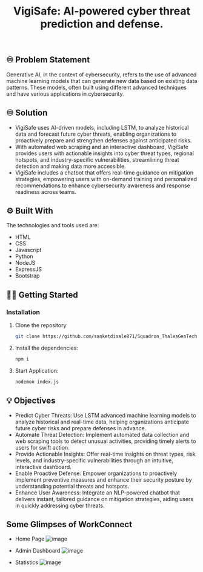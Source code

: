 <!-- PROJECT LOGO -->
<div align="center">
  <h1 align="center"><b>VigiSafe: AI-powered cyber threat prediction and defense.</b></h1>

</div>

<!-- ABOUT THE PROJECT -->
<br>

## ♾️ Problem Statement

Generative AI, in the context of cybersecurity, refers to the use of advanced machine learning models that can generate new data based on existing data patterns. These models, often built using different advanced techniques and have various applications in cybersecurity.

## ♾️ Solution

- VigiSafe uses AI-driven models, including LSTM, to analyze historical data and forecast future cyber threats, enabling organizations to proactively prepare and strengthen defenses against anticipated risks.
- With automated web scraping and an interactive dashboard, VigiSafe provides users with actionable insights into cyber threat types, regional hotspots, and industry-specific vulnerabilities, streamlining threat detection and making data more accessible.
- VigiSafe includes a chatbot that offers real-time guidance on mitigation strategies, empowering users with on-demand training and personalized recommendations to enhance cybersecurity awareness and response readiness across teams.

## ⚙️ Built With

The technologies and tools used are:

- HTML
- CSS
- Javascript
- Python
- NodeJS
- ExpressJS
- Bootstrap

<!-- GETTING STARTED -->

## 🧑‍💻 Getting Started

### Installation

1. Clone the repository

   ```sh
   git clone https://github.com/sanketdisale871/Squadron_ThalesGenTech.git
   ```

2. Install the dependencies:

   ```sh
   npm i
   ```

3. Start Application:
   ```sh
   nodemon index.js
   ```

## 💡 Objectives

- Predict Cyber Threats: Use LSTM advanced machine learning models to analyze historical and real-time data, helping organizations anticipate future cyber risks and prepare defenses in advance.
- Automate Threat Detection: Implement automated data collection and web scraping tools to detect unusual activities, providing timely alerts to users for swift action.
- Provide Actionable Insights: Offer real-time insights on threat types, risk levels, and industry-specific vulnerabilities through an intuitive, interactive dashboard.
- Enable Proactive Defense: Empower organizations to proactively implement preventive measures and enhance their security posture by understanding potential threats and hotspots.
- Enhance User Awareness: Integrate an NLP-powered chatbot that delivers instant, tailored guidance on mitigation strategies, aiding users in quickly addressing cyber threats.

<!-- CONTRIBUTING -->

## Some Glimpses of WorkConnect

- Home Page
  ![image](https://github.com/sanketdisale871/LadleVision/assets/109368165/f0447ee6-5e35-4bfa-97d5-a4d7e4619db2)

- Admin Dashboard
  ![image](https://github.com/sanketdisale871/LadleVision/assets/109368165/17396c0d-e04d-4444-9986-9ff6eea56b00)

- Statistics
  ![image](https://github.com/sanketdisale871/LadleVision/assets/109368165/a5b8ffd1-50a2-4815-844e-fb2f24f7cf9c)
